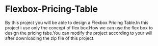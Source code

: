 # Flexbox-Pricing-Table
 By this project you will be able to design a Flexbox Pricing Table.In this project i use only the concept of flex box.How we can use the flex box to design the pricing tabe.You can modify the project according to your will after downloading the zip file of this project.
